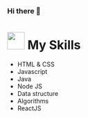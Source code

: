 ### Hi there 👋


<h1> <img src="https://cdn-icons-png.flaticon.com/512/2305/2305139.png" width="40px" height="40px"> My Skills </h1>

<ul>
  <li>HTML & CSS</li>
  <li>Javascript</li>
  <li>Java</li>
  <li>Node JS</li>
  <li>Data structure</li>
  <li>Algorithms</li>
  <li>ReactJS</li>
  
</ul>
